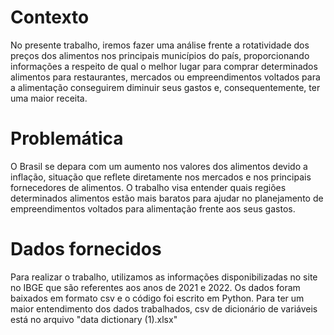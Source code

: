 # Contexto 
No presente trabalho, iremos fazer uma análise frente a rotatividade dos preços dos alimentos nos principais municípios do país, proporcionando informações a respeito de qual o melhor lugar para comprar determinados alimentos para restaurantes, mercados ou empreendimentos voltados para a alimentação conseguirem diminuir seus gastos e, consequentemente, ter uma maior receita.

# Problemática 
O Brasil se depara com um aumento nos valores dos alimentos devido a inflação, situação que reflete diretamente nos mercados e nos principais fornecedores de alimentos. O trabalho visa entender quais regiões determinados alimentos estão mais baratos para ajudar no planejamento de empreendimentos voltados para alimentação frente aos seus gastos. 

# Dados fornecidos 
Para realizar o trabalho, utilizamos as informações disponibilizadas no site no IBGE que são referentes aos anos de 2021 e 2022. Os dados foram baixados em formato csv e o código foi escrito em Python.
Para ter um maior entendimento dos dados trabalhados, csv de dicionário de variáveis está no arquivo "data dictionary (1).xlsx"

